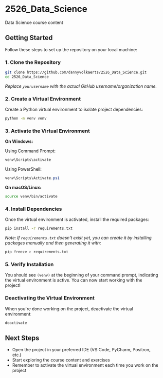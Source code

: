 # 2526_Data_Science
Data Science course content

## Getting Started

Follow these steps to set up the repository on your local machine:

### 1. Clone the Repository

```bash
git clone https://github.com/dannyvolkaerts/2526_Data_Science.git
cd 2526_Data_Science
```

*Replace `yourusername` with the actual GitHub username/organization name.*

### 2. Create a Virtual Environment

Create a Python virtual environment to isolate project dependencies:

```bash
python -m venv venv
```

### 3. Activate the Virtual Environment

**On Windows:**

Using Command Prompt:
```cmd
venv\Scripts\activate
```

Using PowerShell:
```powershell
venv\Scripts\Activate.ps1
```

**On macOS/Linux:**
```bash
source venv/bin/activate
```

### 4. Install Dependencies

Once the virtual environment is activated, install the required packages:

```bash
pip install -r requirements.txt
```

*Note: If `requirements.txt` doesn't exist yet, you can create it by installing packages manually and then generating it with:*
```bash
pip freeze > requirements.txt
```

### 5. Verify Installation

You should see `(venv)` at the beginning of your command prompt, indicating the virtual environment is active. You can now start working with the project!

### Deactivating the Virtual Environment

When you're done working on the project, deactivate the virtual environment:

```bash
deactivate
```

## Next Steps

- Open the project in your preferred IDE (VS Code, PyCharm, Positron, etc.)
- Start exploring the course content and exercises
- Remember to activate the virtual environment each time you work on the project
